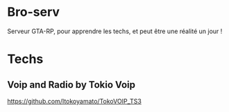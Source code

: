 # Bro-serv
Serveur GTA-RP, pour apprendre les techs, et peut être une réalité un jour !


# Techs
## Voip and Radio by Tokio Voip
https://github.com/Itokoyamato/TokoVOIP_TS3